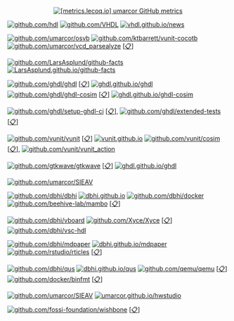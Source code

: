 <p align="center">
<a href="https://metrics.lecoq.io/about/umarcor"><img alt="[metrics.lecoq.io] umarcor GitHub metrics" src="https://metrics.lecoq.io/umarcor?template=classic&base.header=0&base.metadata=0&languages=1&notable=1&lines=1&languages.limit=10&languages.colors=github&languages.threshold=0%25&notable.repositories=false"></a>
</p>

[![github.com/hdl](https://img.shields.io/badge/HDL-Hardware%20Description%20Languages-f2f1ef.svg?longCache=true&style=flat-square&logo=GitHub)](https://github.com/hdl)
[![github.com/VHDL](https://img.shields.io/badge/VHDL-Open%20Source%20VHDL%20Group-f2f1ef.svg?longCache=true&style=flat-square&logo=GitHub)](https://github.com/VHDL)
[![vhdl.github.io/news](https://img.shields.io/website.svg?label=vhdl.github.io%2Fnews&longCache=true&style=flat-square&url=http%3A%2F%2Fvhdl.github.io%2Fnews%2Findex.html&logo=Hugo&logoColor=f2f1ef)](https://vhdl.github.io/news/)

[![github.com/umarcor/osvb](https://img.shields.io/badge/umarcor/osvb-Open%20Source%20Verification%20Bundle-f2f1ef.svg?longCache=true&style=flat-square&logo=GitHub&logoColor=000&labelColor=efc75f)](https://github.com/umarcor/osvb)
[![github.com/ktbarrett/vunit-cocotb](https://img.shields.io/badge/ktbarrett/vunit--cocotb-555555.svg?longCache=true&style=flat-square&logo=GitHub)](https://github.com/ktbarrett/vunit-cocotb)
[![github.com/umarcor/vcd_parsealyze](https://img.shields.io/badge/umarcor/vcd_parsealyze-555555.svg?longCache=true&style=flat-square&logo=GitHub)](https://github.com/umarcor/vcd_parsealyze)
[[📋](https://github.com/umarcor/pulseview/tree/ghdl/ghdl)]

[![github.com/LarsAsplund/github-facts](https://img.shields.io/badge/LarsAsplund/github--facts-What%20Can%20GitHub%20Tell%20Us%20About%20the%20HDL%20Industry%3F-f2f1ef.svg?longCache=true&style=flat-square&logo=GitHub)](https://github.com/LarsAsplund/github-facts)
[![LarsAsplund.github.io/github-facts](https://img.shields.io/website.svg?label=LarsAsplund.github.io%2Fgithub-facts&longCache=true&style=flat-square&url=http%3A%2F%2FLarsAsplund.github.io%2Fgithub-facts%2Findex.html&logo=RStudio&logoColor=f2f1ef)](https://LarsAsplund.github.io/github-facts/)

[![github.com/ghdl/ghdl](https://img.shields.io/badge/GHDL/ghdl-004ff1.svg?longCache=true&style=flat-square&logo=GitHub)](https://github.com/ghdl/ghdl) [[📋](https://github.com/umarcor/ghdl)] [![ghdl.github.io/ghdl](https://img.shields.io/website.svg?label=ghdl.github.io%2Fghdl&longCache=true&style=flat-square&url=http%3A%2F%2Fghdl.github.io%2Fghdl%2Findex.html&logo=Read-the-Docs&logoColor=f2f1ef)](https://ghdl.github.io/ghdl/)
[![github.com/ghdl/ghdl-cosim](https://img.shields.io/badge/GHDL/ghdl--cosim-004ff1.svg?longCache=true&style=flat-square&logo=GitHub)](https://github.com/ghdl/ghdl-cosim) [[📋](https://github.com/umarcor/ghdl-cosim)] [![ghdl.github.io/ghdl-cosim](https://img.shields.io/website.svg?label=ghdl.github.io%2Fghdl-cosim&longCache=true&style=flat-square&url=http%3A%2F%2Fghdl.github.io%2Fghdl-cosim%2Findex.html&logo=Read-the-Docs&logoColor=f2f1ef)](https://ghdl.github.io/ghdl-cosim/)

[![github.com/ghdl/setup-ghdl-ci](https://img.shields.io/badge/GHDL/setup--ghdl--ci-004ff1.svg?longCache=true&style=flat-square&logo=GitHub)](https://github.com/ghdl/setup-ghdl-ci) [[📋](https://github.com/umarcor/setup-ghdl-ci)], [![github.com/ghdl/extended-tests](https://img.shields.io/badge/GHDL/extended--tests-004ff1.svg?longCache=true&style=flat-square&logo=GitHub)](https://github.com/ghdl/extended-tests) [[📋](https://github.com/umarcor/ghdl-extended-tests)]

[![github.com/vunit/vunit](https://img.shields.io/badge/VUnit/vunit-0c479d.svg?longCache=true&style=flat-square&logo=GitHub)](https://github.com/vunit/vunit) [[📋](https://github.com/umarcor/vunit)] [![vunit.github.io](https://img.shields.io/website.svg?label=vunit.github.io&longCache=true&style=flat-square&url=http%3A%2F%2Fvunit.github.io%2Findex.html&logo=Read-the-Docs&logoColor=f2f1ef)](https://vunit.github.io)
[![github.com/vunit/cosim](https://img.shields.io/badge/VUnit/cosim-000000.svg?longCache=true&style=flat-square&logo=github&logoColor=fdbe00)](https://github.com/vunit/cosim) [[📋](https://github.com/umarcor/vunit-cosim)], [![github.com/vunit/vunit_action](https://img.shields.io/badge/VUnit/vunit_action-0c479d.svg?longCache=true&style=flat-square&logo=GitHub)](https://github.com/vunit/vunit_action)

[![github.com/gtkwave/gtkwave](https://img.shields.io/badge/gtkwave/gtkwave-a2e457.svg?longCache=true&style=flat-square&logo=GitHub&logoColor=555555)](https://github.com/gtkwave/gtkwave) [[📋](https://github.com/umarcor/gtkwave)] [![ghdl.github.io/ghdl](https://img.shields.io/website.svg?label=gtkwave.sourceforge.net&longCache=true&style=flat-square&url=http%3A%2F%2Fgtkwave.sourceforge.net%2Findex.html&logo=SourceForge&logoColor=fff)](https://gtkwave.sourceforge.net)

[![github.com/umarcor/SIEAV](https://img.shields.io/badge/umarcor/SIEAV-Master%20en%20Sistemas%20Electronicos%20Avanzados-f2f1ef.svg?longCache=true&style=flat-square&logo=GitHub)](https://github.com/umarcor/SIEAV)

[![github.com/dbhi/dbhi](https://img.shields.io/badge/dbhi/dbhi-Dynamic%20Binary%20Hardware%20Injection-f2f1ef.svg?longCache=true&style=flat-square&logo=GitHub&labelColor=ec563c)](https://github.com/dbhi/dbhi) [![dbhi.github.io](https://img.shields.io/website.svg?label=dbhi.github.io&longCache=true&style=flat-square&url=http%3A%2F%2Fdbhi.github.io%2Findex.html&logo=Vuetify&logoColor=f2f1ef)](https://dbhi.github.io) [![github.com/dbhi/docker](https://img.shields.io/badge/dbhi/docker-ec563c.svg?longCache=true&style=flat-square&logo=GitHub)](https://github.com/dbhi/docker) [![github.com/beehive-lab/mambo](https://img.shields.io/badge/beehive--lab/mambo-555555.svg?longCache=true&style=flat-square&logo=GitHub)](https://github.com/beehive-lab/mambo) [[📋](https://github.com/umarcor/mambo)]

[![github.com/dbhi/vboard](https://img.shields.io/badge/dbhi/vboard-Virtual%20development%20board%20for%20HDL%20design-f2f1ef.svg?longCache=true&style=flat-square&logo=GitHub&labelColor=ec563c)](https://github.com/dbhi/vboard)
[![github.com/Xyce/Xyce](https://img.shields.io/badge/Xyce/Xyce-555555.svg?longCache=true&style=flat-square&logo=GitHub)](https://github.com/Xyce/Xyce) [[📋](https://github.com/umarcor/Xyce)]
[![github.com/dbhi/vsc-hdl](https://img.shields.io/badge/dbhi/vsc--hdl-ec563c.svg?longCache=true&style=flat-square&logo=GitHub)](https://github.com/dbhi/vsc-hdl)

[![github.com/dbhi/mdpaper](https://img.shields.io/badge/dbhi/mdpaper-Writing%20autogenerated%20documents%20with%20Markdown-f2f1ef.svg?longCache=true&style=flat-square&logo=GitHub&labelColor=ec563c)](https://github.com/dbhi/mdpaper) [![dbhi.github.io/mdpaper](https://img.shields.io/website.svg?label=dbhi.github.io%2Fmdpaper&longCache=true&style=flat-square&url=http%3A%2F%2Fdbhi.github.io%2Fmdpaper%2Findex.html&logo=RStudio&logoColor=f2f1ef)](https://dbhi.github.io/mdpaper/) [![github.com/rstudio/rticles](https://img.shields.io/badge/rstudio/rticles-555555.svg?longCache=true&style=flat-square&logo=GitHub)](https://github.com/rstudio/rticles) [[📋](https://github.com/umarcor/rticles)]

[![github.com/dbhi/qus](https://img.shields.io/badge/dbhi/qus-QEMU%20user%20static%20and%20containers-f2f1ef.svg?longCache=true&style=flat-square&logo=GitHub&labelColor=ec563c)](https://github.com/dbhi/qus) [![dbhi.github.io/qus](https://img.shields.io/website.svg?label=dbhi.github.io%2Fqus&longCache=true&style=flat-square&url=http%3A%2F%2Fdbhi.github.io%2Fqus%2Findex.html&logo=RStudio&logoColor=f2f1ef)](https://dbhi.github.io/qus/) [![github.com/qemu/qemu](https://img.shields.io/badge/qemu/qemu-555555.svg?longCache=true&style=flat-square&logo=GitHub)](https://github.com/qemu/qemu) [[📋](https://github.com/umarcor/qemu)] [![github.com/docker/binfmt](https://img.shields.io/badge/docker/binfmt-555555.svg?longCache=true&style=flat-square&logo=GitHub)](https://github.com/docker/binfmt) [[📋](https://github.com/umarcor/binfmt)]

[![github.com/umarcor/SIEAV](https://img.shields.io/badge/umarcor/hwstudio-Hardware%20Studio-f2f1ef.svg?longCache=true&style=flat-square&logo=GitHub)](https://github.com/umarcor/hwstudio) [![umarcor.github.io/hwstudio](https://img.shields.io/website.svg?label=umarcor.github.io%2Fhwstudio&longCache=true&style=flat-square&url=http%3A%2F%2Fumarcor.github.io%2Fhwstudio%2Findex.html&logo=Godot-Engine&logoColor=f2f1ef)](https://umarcor.github.io/hwstudio/)

[![github.com/fossi-foundation/wishbone](https://img.shields.io/badge/fossi-foundation/wishbone-555555.svg?longCache=true&style=flat-square&logo=GitHub)](https://github.com/fossi-foundation/wishbone) [[📋](https://github.com/umarcor/wishbone)]
